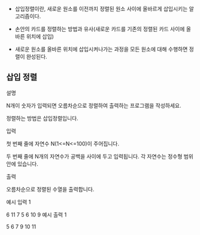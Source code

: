 - 삽입정렬이란, 새로운 원소를 이전까지 정렬된 원소 사이에 올바르게 삽입시키는 알고리즘이다.
- 손안의 카드를 정렬하는 방법과 유사(새로운 카드를 기존의 정렬된 카드 사이에 올바른 위치에 삽입)

- 새로운 원소를 올바른 위치에 삽입시켜나가는 과정을 모든 원소에 대해 수행하면 정렬이 완성된다.


## 삽입 정렬
   설명

N개이 숫자가 입력되면 오름차순으로 정렬하여 출력하는 프로그램을 작성하세요.

정렬하는 방법은 삽입정렬입니다.


입력

첫 번째 줄에 자연수 N(1<=N<=100)이 주어집니다.

두 번째 줄에 N개의 자연수가 공백을 사이에 두고 입력됩니다. 각 자연수는 정수형 범위 안에 있습니다.


출력

오름차순으로 정렬된 수열을 출력합니다.


예시 입력 1

6
11 7 5 6 10 9
예시 출력 1

5 6 7 9 10 11
